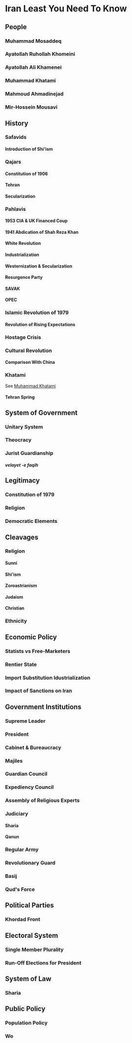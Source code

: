 # Iran Least You Need To Know

## People

### Muhammad Mosaddeq

### Ayatollah Ruhollah Khomeini

### Ayatollah Ali Khamenei

### Muhammad Khatami

### Mahmoud Ahmadinejad

### Mir-Hossein Mousavi

## History

### Safavids

#### Introduction of Shi'ism

### Qajars

#### Constitution of 1906

#### Tehran

#### Secularization

### Pahlavis

#### 1953 CIA & UK Financed Coup

#### 1941 Abdication of Shah Reza Khan

#### White Revolution

#### Industrialization

#### Westernization & Secularization

#### Resurgence Party

#### SAVAK

#### OPEC

### Islamic Revolution of 1979

#### Revolution of Rising Expectations

### Hostage Crisis

### Cultural Revolution 

#### Comparison With China

### Khatami
See [Muhammad Khatami](#muhammad-khatami)
#### Tehran Spring

## System of Government

### Unitary System

### Theocracy

### Jurist Guardianship

#### *velayet -e faqih*

## Legitimacy

### Constitution of 1979

### Religion

### Democratic Elements

## Cleavages

### Religion

#### Sunni

#### Shi'ism

#### Zoroastrianism

#### Judaism

#### Christian

### Ethnicity

## Economic Policy

### Statists vs Free-Marketers

### Rentier State

### Import Substitution Idustrialization

### Impact of Sanctions on Iran

## Government Institutions

### Supreme Leader

### President

### Cabinet & Bureaucracy

### Majiles

### Guardian Council

### Expediency Council

### Assembly of Religious Experts

### Judiciary

#### Sharia

#### Qanun

### Regular Army

### Revolutionary Guard

### Basij

### Qud's Force

## Political Parties

### Khordad Front

## Electoral System

### Single Member Plurality

### Run-Off Elections for President

## System of Law

### Sharia

## Public Policy

### Population Policy

### Wo



<!--stackedit_data:
eyJoaXN0b3J5IjpbLTE0MTYwNzA0NTksMTM2NjM3MTM4OSwxMD
kxNzUyMjddfQ==
-->